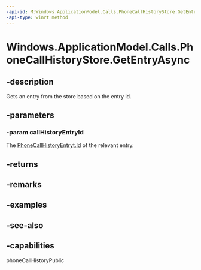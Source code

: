 ```yaml
---
-api-id: M:Windows.ApplicationModel.Calls.PhoneCallHistoryStore.GetEntryAsync(System.String)
-api-type: winrt method
---
```


<!-- Method syntax
public Windows.Foundation.IAsyncOperation<Windows.ApplicationModel.Calls.PhoneCallHistoryEntry> GetEntryAsync(System.String callHistoryEntryId)
-->

# Windows.ApplicationModel.Calls.PhoneCallHistoryStore.GetEntryAsync

## -description
Gets an entry from the store based on the entry id.

## -parameters
### -param callHistoryEntryId
The [PhoneCallHistoryEntryt.Id](phonecallhistoryentry_id.md) of the relevant entry.

## -returns


## -remarks

## -examples

## -see-also


## -capabilities
phoneCallHistoryPublic